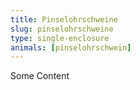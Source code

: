 ```yaml
---
title: Pinselohrschweine
slug: pinselohrschweine
type: single-enclosure
animals: [pinselohrschwein]
---
```

Some Content
